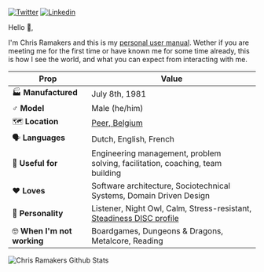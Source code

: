[![Twitter](https://img.shields.io/badge/-chrisramakers-informational?logo=twitter&logoColor=white&style=for-the-badge)](https://www.twitter.com/chrisramakers)
 [![Linkedin](https://img.shields.io/badge/-chrisramakers-informational?logo=linkedin&style=for-the-badge)](https://www.linkedin.com/in/chrisramakers)

Hello 👋,

I'm Chris Ramakers and this is my [personal user manual](https://www.theunconventionalroute.com/personal-user-manual/). Wether if you are meeting me for the first time or have known me for some time already, this is how I see the world, and what you can expect from interacting with me.

| Prop | Value |
| --- | --- |
| 🏭 **Manufactured** | July 8th, 1981 |
| ♂️ **Model** | Male (he/him) |
| 🗺️ **Location** | [Peer, Belgium](https://goo.gl/maps/sB6S6FnjPmCP1iby8) |
| 🗣️ **Languages** | Dutch, English, French |
| 👐 **Useful for** | Engineering management, problem solving, facilitation, coaching, team building |
| ❤️ **Loves** | Software architecture, Sociotechnical Systems, Domain Driven Design |
| 🧔 **Personality** | Listener, Night Owl, Calm, Stress-resistant, [Steadiness DISC profile](https://www.discprofile.com/what-is-disc/disc-styles/steadiness) |
| 🤓 **When I'm not working** | Boardgames, Dungeons & Dragons, Metalcore, Reading |

![Chris Ramakers Github Stats](https://github-readme-stats.vercel.app/api/?username=chrisramakers&show_icons=true&title_color=fff&icon_color=79ff97&text_color=9f9f9f&bg_color=151515)
